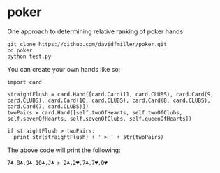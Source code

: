 poker
=====

One approach to determining relative ranking of poker hands

```
git clone https://github.com/davidfmiller/poker.git
cd poker
python test.py
```

You can create your own hands like so:

```
import card

straightFlush = card.Hand([card.Card(11, card.CLUBS), card.Card(9, card.CLUBS), card.Card(10, card.CLUBS), card.Card(8, card.CLUBS), card.Card(7, card.CLUBS)])
twoPairs = card.Hand([self.twoOfHearts, self.twoOfClubs, self.sevenOfHearts, self.sevenOfClubs, self.queenOfHearts])

if straightFlush > twoPairs:
  print str(straightFlush) + ' > ' + str(twoPairs)
```

The above code will print the following:

```
7♣,8♣,9♣,10♣,J♣ > 2♣,2♥,7♣,7♥,Q♥
```